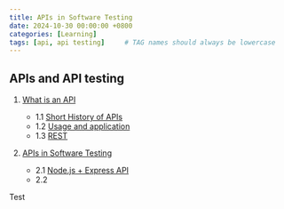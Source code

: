 ```yaml
---
title: APIs in Software Testing
date: 2024-10-30 00:00:00 +0800
categories: [Learning]
tags: [api, api testing]     # TAG names should always be lowercase
---
```


## APIs and API testing

1. [What is an API]()
   - 1.1 [Short History of APIs]()
   - 1.2 [Usage and application]()
   - 1.3 [REST]()


2. [APIs in Software Testing]()
   - 2.1 [Node.js + Express API]()
   - 2.2

Test
